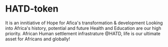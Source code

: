# HATD-token
It is an innitiative of Hope for Afica's transformation & development
Looking into Africa's history, potential and future
Health and Education are our high priority. 
African Human settlement infrastrature 
 @HATD, life is our ultimate asset for Africans and globally! 
